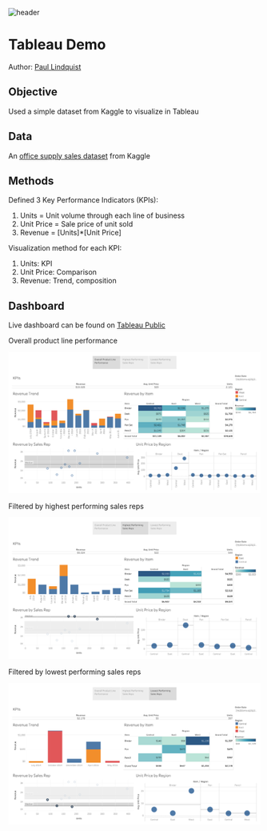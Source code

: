 ![header](https://i.ibb.co/rmvyFJK/Copy-of-tableaulogo-highres.jpg)

# Tableau Demo
Author: [Paul Lindquist](https://www.linkedin.com/in/paul-lindquist/)

## Objective
Used a simple dataset from Kaggle to visualize in Tableau

## Data
An [office supply sales dataset](https://www.kaggle.com/fmendes/office-supply-sales?select=OfficeSupplies.csv) from Kaggle

## Methods
Defined 3 Key Performance Indicators (KPIs):
1. Units = Unit volume through each line of business
2. Unit Price = Sale price of unit sold
3. Revenue = \[Units]\*\[Unit Price]

Visualization method for each KPI:
1. Units: KPI
2. Unit Price: Comparison
3. Revenue: Trend, composition

## Dashboard
Live dashboard can be found on [Tableau Public](https://public.tableau.com/views/ProductLinePerformance_16436604645470/ProductLinePerformance?:language=en-US&publish=yes&:display_count=n&:origin=viz_share_link)

Overall product line performance

![img1](./images/Overall.png)

Filtered by highest performing sales reps

![img2](./images/Highest.png)

Filtered by lowest performing sales reps

![img3](./images/Lowest.png)
